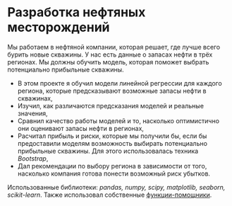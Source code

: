 # Разработка нефтяных месторождений
Мы работаем в нефтяной компании, которая решает, где лучше всего бурить новые скважины. У нас есть данные о запасах нефти в трёх регионах. Мы должны обучить модель, которая поможет выбрать потенциально прибыльные скважины.

- В этом проекте я обучил модели линейной регрессии для каждого региона, которые предсказывают возможные запасы нефти в скважинах,
- Изучил, как различаются предсказания моделей и реальные значения,
- Сравнил качество работы моделей и то, насколько оптимистично они оценивают запасы нефти в регионах,
- Расчитал прибыль и риски, которые мы получили бы, если бы предоставили моделям возможность выбирать потенциально прибыльные скважины. Для этого использовалась техника *Bootstrap*,
- Дал рекомендации по выбору региона в зависимости от того, насколько компания готова понести возможный риск убытков.

Использованные библиотеки: *pandas, numpy, scipy, matplotlib, seaborn, scikit-learn*. Также использовал собственные [функции-помощники](https://github.com/IvanRychkov/helpers).
